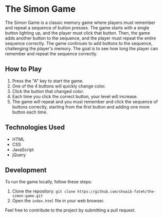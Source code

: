 # The Simon Game

The Simon Game is a classic memory game where players must remember and repeat a sequence of button presses. The game starts with a single button lighting up, and the player must click that button. Then, the game adds another button to the sequence, and the player must repeat the entire sequence correctly. The game continues to add buttons to the sequence, challenging the player's memory. The goal is to see how long the player can remember and repeat the sequence correctly.

## How to Play

1. Press the "A" key to start the game.
2. One of the 4 buttons will quickly change color.
3. Click the button that changed color.
4. Each time you click the correct button, your level will increase.
5. The game will repeat and you must remember and click the sequence of buttons correctly, starting from the first button and adding one more button each time.

## Technologies Used

- HTML
- CSS
- JavaScript
- jQuery

## Development

To run the game locally, follow these steps:

1. Clone the repository: `git clone https://github.com/shoaib-fateh/the-simon-game.git`
2. Open the `index.html` file in your web browser.

Feel free to contribute to the project by submitting a pull request.

